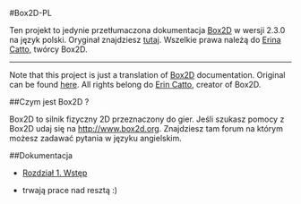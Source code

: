 #Box2D-PL

Ten projekt to jedynie przetłumaczona dokumentacja [Box2D](https://github.com/erincatto/Box2D) w wersji 2.3.0 na język polski. Oryginał znajdziesz [tutaj](http://box2d.org/manual.pdf). 
Wszelkie prawa należą do [Erina Catto](https://github.com/erincatto/), twórcy Box2D. 
* * *
Note that this project is just a translation of [Box2D](https://github.com/erincatto/Box2D) documentation. Original can be found [here](http://box2d.org/manual.pdf). All rights belong do [Erin Catto](https://github.com/erincatto/), creator of Box2D.

##Czym jest Box2D ?

Box2D to silnik fizyczny 2D przeznaczony do gier.
Jeśli szukasz pomocy z Box2D udaj się na http://www.box2d.org. Znajdziesz tam forum na którym możesz zadawać pytania w języku angielskim.

##Dokumentacja

- [Rozdział 1. Wstęp](https://github.com/PolishDocs/Box2D-PL/wiki/Rozdzia%C5%82-1.-Wst%C4%99p)

- trwają prace nad resztą :) 


